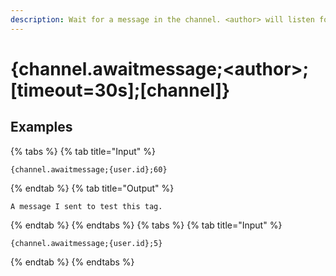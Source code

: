 ```yaml
---
description: Wait for a message in the channel. <author> will listen for only messages sent by that user. <timeout> is how long to wait for messages matching the filter before giving up and returning nothing.
---
```

# {channel.awaitmessage;&lt;author>;[timeout=30s];[channel]}
## Examples
{% tabs %}
{% tab title="Input" %}
```text
{channel.awaitmessage;{user.id};60}
```
{% endtab %}
{% tab title="Output" %}
```text
A message I sent to test this tag.
```
{% endtab %}
{% endtabs %}
{% tabs %}
{% tab title="Input" %}
```text
{channel.awaitmessage;{user.id};5}
```
{% endtab %}
{% endtabs %}